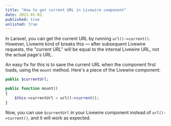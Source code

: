 ```yaml
---
title: "How to get current URL in Livewire component"
date: 2021-01-01
published: true
unlisted: true
---
```


In Laravel, you can get the current URL by running `url()->current()`. However, Livewire kind of breaks this — after subsequent Livewire requests, the "current URL" will be equal to the internal Livewire URL, not the actual page's URL.

An easy fix for this is to save the current URL when the component first loads, using the `mount` method. Here's a piece of the Livewire component:

```php
public $currentUrl;

public function mount()
{
    $this->currentUrl = url()->current();
}
```

Now, you can use `$currentUrl` in your Livewire component instead of `url()->current()`, and it will work as expected.
